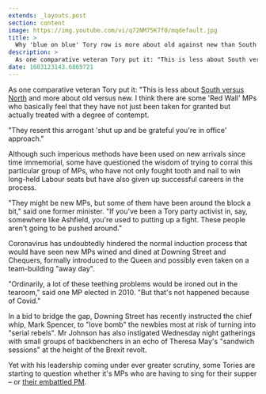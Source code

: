 ```yaml
--- 
extends: _layouts.post 
section: content 
image: https://img.youtube.com/vi/q72NM75K7f0/mqdefault.jpg 
title: > 
  Why 'blue on blue' Tory row is more about old against new than South versus North 
description: > 
  As one comparative veteran Tory put it: "This is less about South versus North and more about old versus new."They might be new MPs, but some of them have been around the block a bit," said one former minister."If you've been a Tory party activist in, say, somewhere like Ashfield, you're used to putting up a fight."Ordinarily, a lot of these teething problems would be ironed out in the tearoom," said one MP elected in 2010.In a bid to bridge the gap, Downing Street has recently instructed the chief whip, Mark Spencer, to "love bomb" the newbies most at risk of turning into "serial rebels". 
date: 1603123143.6869721 
--- 
```

<div><p>As one comparative veteran Tory put it: "This is less about <a href="https://www.telegraph.co.uk/politics/2020/10/15/london-placed-tougher-restrictions-fend-north-versus-south-row/">South versus North</a> and more about old versus new. I think there are some 'Red Wall' MPs who basically feel that they have not just been taken for granted but actually treated with a degree of contempt.</p>
<p>"They resent this arrogant 'shut up and be grateful you're in office' approach."</p>
<p>Although such imperious methods have been used on new arrivals since time immemorial, some have questioned the wisdom of trying to corral this particular group of MPs, who have not only fought tooth and nail to win long-held Labour seats but have also given up successful careers in the process.</p>
<p>"They might be new MPs, but some of them have been around the block a bit," said one former minister. "If you've been a Tory party activist in, say, somewhere like Ashfield, you're used to putting up a fight. These people aren't going to be pushed around."</p>
<p>Coronavirus has undoubtedly hindered the normal induction process that would have seen new MPs wined and dined at Downing Street and Chequers, formally introduced to the Queen and possibly even taken on a team-building "away day".&#160;</p>
<p>"Ordinarily, a lot of these teething problems would be ironed out in the tearoom," said one MP elected in 2010. "But that's not happened because of Covid."</p>
<p>In a bid to bridge the gap, Downing Street has recently instructed the chief whip, Mark Spencer, to "love bomb" the newbies most at risk of turning into "serial rebels". Mr Johnson has also instigated Wednesday night gatherings with small groups of backbenchers in an echo of Theresa May's "sandwich sessions" at the height of the Brexit revolt.</p>
<p>Yet with his leadership coming under ever greater scrutiny, some Tories are starting to question whether it's MPs who are having to sing for their supper &#8211; or <a href="https://www.telegraph.co.uk/politics/2020/10/06/boris-johnson-gave-us-vision-future-anyone-actually-listening/">their embattled PM</a>.&#160;</p>
</div>